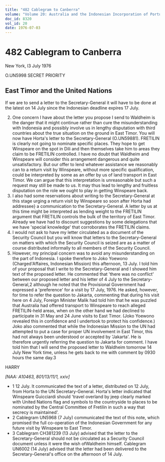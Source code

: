 ```yaml
---
title: "482 Cablegram to Canberra"
volume: "Volume 20: Australia and the Indonesian Incorporation of Portuguese Timor, 1974-1976"
doc_id: 8320
vol_id: 20
date: 1976-07-03
---
```


# 482 Cablegram to Canberra

New York, l3 July 1976

O.UN5998 SECRET PRIORITY

## East Timor and the United Nations

If we are to send a letter to the Secretary-General it will have to be done at the latest on 14 July since the Indonesian deadline expires 17 July.

  2. One concern I have about the letter you propose I send to Waldheim is the danger that it might continue rather than cure the misunderstanding with Indonesia and possibly involve us in lengthy disputation with third countries about the true situation on the ground in East Timor. You will now have Horta's letter to the Secretary-General (O.UN59881). FRETILIN is clearly not going to nominate specific places. They hope to get Winspeare on the spot in Dili and then themselves take him to areas they claim to be FRETILIN controlled. I have no doubt that Waldheim and Winspeare will consider this arrangement dangerous and quite unsatisfactory. But our offer to lend whatever assistance we reasonably can to a return visit by Winspeare, without more specific qualification, could be interpreted by some as an offer by us of land transport in East Timor. We can argue that this interpretation is unreasonable but such a request may still be made to us. It may thus lead to lengthy and fruitless disputation on the role we ought to play in getting Winspeare back.
  3. I also had some reservations about writing to the Secretary-General at this stage urging a return visit by Winspeare so soon after Horta had addressee} a communication to the Secretary-General. A letter by us at this time might be interpreted as lending weight to the FRETILIN argument that FRETILIN controls the bulk of the territory of East Timor. Already we have had to discount suggestions by some delegations that we have 'special knowledge' that corroborates the FRETILIN claims.
  4. I would not ask to have my letter circulated as a document of the Security Council but you will know that letters to the Secretary-General on matters with which the Security Council is seized are as a matter of course distributed informally to all members of the Security Council.
  5. However, my principal concern was to avoid any misunderstanding on the part of Indonesia. I spoke therefore to Joko Yoewono (Charged'Affaires, Indonesian Mission) this afternoon, 13 July. I told him of your proposal that I write to the Secretary-General and I showed him text of the proposed letter. He commented that 'there was no conflict' between our proposed letter and his letter of 4 July to the Secretary-General,2 although he noted that the Provisional Government had expressed a 'preference' for a visit by 17 July, 1976. He asked, however, for time to refer the question to Jakarta, commenting that during his visit here on 4 July, Foreign Minister Malik had told him that he was puzzled that Australia had offered transport to Winspeare to reach alleged FRETILIN-held areas, when on the other hand we had declined to participate in 31 May and 24 June visits to East Timor. (Joko Yoewono revealed this in confidence and I undertook to protect his confidence.) Joko also commented that while the Indonesian Mission to the UN had attempted to put a case for proper UN involvement in East Timor, this had not always been understood or accepted by 'Jakarta'. He is therefore urgently referring the question to Jakarta for comment. I have told him that I will send the proposed letter to Waldheim tomorrow 14 July New York time, unless he gets back to me with comment by 0930 hours the same day.3



HARRY

_[NAA: A10463, 801/13/11/1, xxiv]_

  * 1 12 July. It communicated the text of a letter, distributed on 12 July, from Horta to the UN Secretary-General. Horta's letter indicated that Winspeare Guicciardi should 'travel overland by jeep clearly marked with United Nations flag and symbols to the countryside to places to be nominated by the Central Committee of Fretilin in such a way that secrecy is maintained'.
  * 2 Cablegram UN5968 (7 July) communicated the text of this note, which promised the full co-operation of the Indonesian Government for any future visit by Winspeare to East Timor.
  * 3 Cablegram CH381239 (13 July) advised that the letter to the Secretary-General should not be circulated as a Security Council document unless it were the wish ofWaldheim himself. Cablegram UN6002 (14 July) advised that the letter had been delivered to the Secretary-General's office on the afternoon of 14 July.


